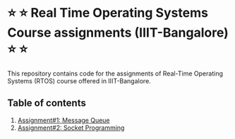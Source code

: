 # :star: :star: Real Time Operating Systems Course assignments (IIIT-Bangalore) :star: :star:
This repository contains code for the assignments of Real-Time Operating Systems (RTOS) course offered in IIIT-Bangalore.

## Table of contents
1. [Assignment#1: Message Queue](https://github.com/thedatamonk/RTOS/tree/master/ASSIGNMENT-1)
2. [Assignment#2: Socket Programming](https://github.com/thedatamonk/RTOS/tree/master/ASSIGNMENT-2)

